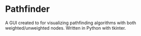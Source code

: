 # Pathfinder
A GUI created to for visualizing pathfinding algorithms with both weighted/unweighted nodes. Written in Python with tkinter.
